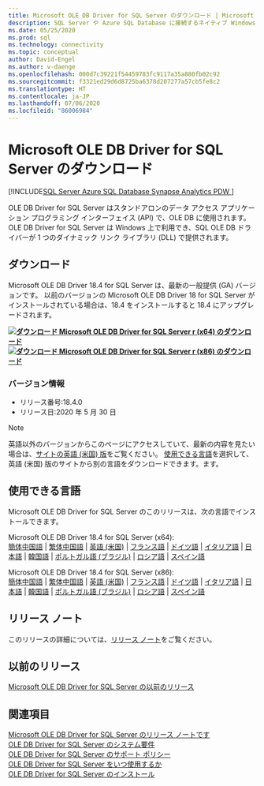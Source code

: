 ```yaml
---
title: Microsoft OLE DB Driver for SQL Server のダウンロード | Microsoft Docs
description: SQL Server や Azure SQL Database に接続するネイティブ Windows アプリケーションを開発するには、Microsoft OLE DB Driver for SQL Server をダウンロードします。
ms.date: 05/25/2020
ms.prod: sql
ms.technology: connectivity
ms.topic: conceptual
author: David-Engel
ms.author: v-daenge
ms.openlocfilehash: 000d7c39221f54459783fc9117a35a880fb02c92
ms.sourcegitcommit: f3321ed29d6d8725ba6378d207277a57cb5fe8c2
ms.translationtype: HT
ms.contentlocale: ja-JP
ms.lasthandoff: 07/06/2020
ms.locfileid: "86006984"
---
```

# <a name="download-microsoft-ole-db-driver-for-sql-server"></a>Microsoft OLE DB Driver for SQL Server のダウンロード

[!INCLUDE[SQL Server Azure SQL Database Synapse Analytics PDW ](../../includes/applies-to-version/sql-asdb-asdbmi-asa-pdw.md)]

OLE DB Driver for SQL Server はスタンドアロンのデータ アクセス アプリケーション プログラミング インターフェイス (API) で、OLE DB に使用されます。 OLE DB Driver for SQL Server は Windows 上で利用でき、SQL OLE DB ドライバーが 1 つのダイナミック リンク ライブラリ (DLL) で提供されます。

## <a name="download"></a>ダウンロード

Microsoft OLE DB Driver 18.4 for SQL Server は、最新の一般提供 (GA) バージョンです。 以前のバージョンの Microsoft OLE DB Driver 18 for SQL Server がインストールされている場合は、18.4 をインストールすると 18.4 にアップグレードされます。

**[![ダウンロード](../../ssms/media/download-icon.png) Microsoft OLE DB Driver for SQL Server r (x64) のダウンロード](https://go.microsoft.com/fwlink/?linkid=2129954)**  
**[![ダウンロード](../../ssms/media/download-icon.png) Microsoft OLE DB Driver for SQL Server r (x86) のダウンロード](https://go.microsoft.com/fwlink/?linkid=2131003)**  

### <a name="version-information"></a>バージョン情報

- リリース番号:18.4.0
- リリース日:2020 年 5 月 30 日

> [!Note]
> 英語以外のバージョンからこのページにアクセスしていて、最新の内容を見たい場合は、[サイトの英語 (米国) 版](https://aka.ms/downloadmsoledbsqlusenglish)をご覧ください。 [使用できる言語](#available-languages)を選択して、英語 (米国) 版のサイトから別の言語をダウンロードできます。ます。

## <a name="available-languages"></a>使用できる言語

Microsoft OLE DB Driver for SQL Server のこのリリースは、次の言語でインストールできます。

Microsoft OLE DB Driver 18.4 for SQL Server (x64):  
[簡体中国語](https://go.microsoft.com/fwlink/?linkid=2129954&clcid=0x804) | [繁体中国語](https://go.microsoft.com/fwlink/?linkid=2129954&clcid=0x404) | [英語 (米国)](https://go.microsoft.com/fwlink/?linkid=2129954&clcid=0x409) | [フランス語](https://go.microsoft.com/fwlink/?linkid=2129954&clcid=0x40c) | [ドイツ語](https://go.microsoft.com/fwlink/?linkid=2129954&clcid=0x407) | [イタリア語](https://go.microsoft.com/fwlink/?linkid=2129954&clcid=0x410) | [日本語](https://go.microsoft.com/fwlink/?linkid=2129954&clcid=0x411) | [韓国語](https://go.microsoft.com/fwlink/?linkid=2129954&clcid=0x412) | [ポルトガル語 (ブラジル)](https://go.microsoft.com/fwlink/?linkid=2129954&clcid=0x416) | [ロシア語](https://go.microsoft.com/fwlink/?linkid=2129954&clcid=0x419) | [スペイン語](https://go.microsoft.com/fwlink/?linkid=2129954&clcid=0x40a)

Microsoft OLE DB Driver 18.4 for SQL Server (x86):  
[簡体中国語](https://go.microsoft.com/fwlink/?linkid=2131003&clcid=0x804) | [繁体中国語](https://go.microsoft.com/fwlink/?linkid=2131003&clcid=0x404) | [英語 (米国)](https://go.microsoft.com/fwlink/?linkid=2131003&clcid=0x409) | [フランス語](https://go.microsoft.com/fwlink/?linkid=2131003&clcid=0x40c) | [ドイツ語](https://go.microsoft.com/fwlink/?linkid=2131003&clcid=0x407) | [イタリア語](https://go.microsoft.com/fwlink/?linkid=2131003&clcid=0x410) | [日本語](https://go.microsoft.com/fwlink/?linkid=2131003&clcid=0x411) | [韓国語](https://go.microsoft.com/fwlink/?linkid=2131003&clcid=0x412) | [ポルトガル語 (ブラジル)](https://go.microsoft.com/fwlink/?linkid=2131003&clcid=0x416) | [ロシア語](https://go.microsoft.com/fwlink/?linkid=2131003&clcid=0x419) | [スペイン語](https://go.microsoft.com/fwlink/?linkid=2131003&clcid=0x40a)

## <a name="release-notes"></a>リリース ノート

このリリースの詳細については、[リリース ノート](release-notes-for-oledb-driver-for-sql-server.md)をご覧ください。

## <a name="previous-releases"></a>以前のリリース

[Microsoft OLE DB Driver for SQL Server の以前のリリース](release-notes-for-oledb-driver-for-sql-server.md#previous-releases)

## <a name="see-also"></a>関連項目

[Microsoft OLE DB Driver for SQL Server のリリース ノートです](release-notes-for-oledb-driver-for-sql-server.md)  
[OLE DB Driver for SQL Server のシステム要件](system-requirements-for-oledb-driver-for-sql-server.md)  
[OLE DB Driver for SQL Server のサポート ポリシー](applications\support-policies-for-oledb-driver-for-sql-server.md)  
[OLE DB Driver for SQL Server をいつ使用するか](when-to-use-oledb-driver-for-sql-server.md)  
[OLE DB Driver for SQL Server のインストール](applications/installing-oledb-driver-for-sql-server.md)
